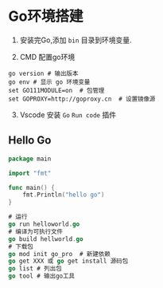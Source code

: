 # Go环境搭建

1. 安装完Go,添加 `bin` 目录到环境变量.

2. CMD 配置go环境

```shell
go version # 输出版本
go env # 显示 go 环境变量
set GO111MODULE=on  # 包管理
set GOPROXY=http://goproxy.cn  # 设置镜像源
```

3. Vscode 安装 `Go` `Run code` 插件

## Hello Go

```go
package main

import "fmt"

func main() {
	fmt.Println("hello go")
}

# 运行
go run helloworld.go
# 编译为可执行文件
go build hellworld.go
# 下载包
go mod init go_pro  # 新建依赖
go get XXX 或 go get install 源码包
go list # 列出包
go tool # 输出go工具
```

